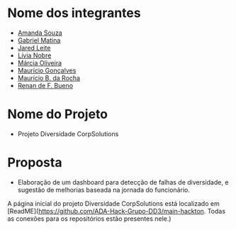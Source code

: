 # Nome dos integrantes

- [Amanda Souza](https://www.linkedin.com/in/amanda-rs/)
- [Gabriel Matina](https://www.linkedin.com/in/gabrielmatina/)
- [Jared Leite](https://www.linkedin.com/in/jared-f-leite-a8351a78/)
- [Lívia Nobre](https://www.linkedin.com/in/livia-nobre472/)
- [Márcia Oliveira](https://www.linkedin.com/in/marciaoliveira/)
- [Maurício Gonçalves](https://www.linkedin.com/in/mauricio-goncalves/)
- [Maurício B. da Rocha](https://www.linkedin.com/in/mauriciobenjamin700/)
- [Renan de F. Bueno](https://www.linkedin.com/in/renandefraga/)

# Nome do Projeto
- Projeto Diversidade CorpSolutions
# Proposta 
- Elaboração de um dashboard para detecção de falhas de diversidade, e sugestão de melhorias baseada na jornada do funcionário.

A página inicial do projeto Diversidade CorpSolutions está localizado em [ReadME](https://github.com/ADA-Hack-Grupo-DD3/main-hackton. Todas as conexões para os repositórios estão presentes nele.)
